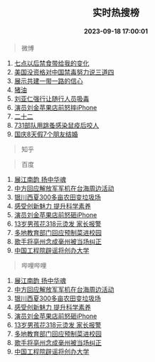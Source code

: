 <div align="center"><h2>实时热搜榜</h2><h4>2023-09-18 17:00:01</h4></div>

> 微博  

1. [七点以后禁食带给我的变化](https://s.weibo.com/weibo?q=%E4%B8%83%E7%82%B9%E4%BB%A5%E5%90%8E%E7%A6%81%E9%A3%9F%E5%B8%A6%E7%BB%99%E6%88%91%E7%9A%84%E5%8F%98%E5%8C%96&t=31&band_rank=1&Refer=top)<br />
2. [美国没资格对中国禁毒努力说三道四](https://s.weibo.com/weibo?q=%23%E7%BE%8E%E5%9B%BD%E6%B2%A1%E8%B5%84%E6%A0%BC%E5%AF%B9%E4%B8%AD%E5%9B%BD%E7%A6%81%E6%AF%92%E5%8A%AA%E5%8A%9B%E8%AF%B4%E4%B8%89%E9%81%93%E5%9B%9B%23&t=31&band_rank=2&Refer=top)<br />
3. [展示共建一带一路的信心](https://s.weibo.com/weibo?q=%23%E5%B1%95%E7%A4%BA%E5%85%B1%E5%BB%BA%E4%B8%80%E5%B8%A6%E4%B8%80%E8%B7%AF%E7%9A%84%E4%BF%A1%E5%BF%83%23&t=31&band_rank=3&Refer=top)<br />
4. [猪油](https://s.weibo.com/weibo?q=%E7%8C%AA%E6%B2%B9&t=31&band_rank=4&Refer=top)<br />
5. [刘亚仁强行让随行人员吸毒](https://s.weibo.com/weibo?q=%23%E5%88%98%E4%BA%9A%E4%BB%81%E5%BC%BA%E8%A1%8C%E8%AE%A9%E9%9A%8F%E8%A1%8C%E4%BA%BA%E5%91%98%E5%90%B8%E6%AF%92%23&t=31&band_rank=5&Refer=top)<br />
6. [演员刘金苹果店前怒摔iPhone](https://s.weibo.com/weibo?q=%23%E6%BC%94%E5%91%98%E5%88%98%E9%87%91%E8%8B%B9%E6%9E%9C%E5%BA%97%E5%89%8D%E6%80%92%E6%91%94iPhone%23&t=31&band_rank=6&Refer=top)<br />
7. [二十二](https://s.weibo.com/weibo?q=%E4%BA%8C%E5%8D%81%E4%BA%8C&t=31&band_rank=7&Refer=top)<br />
8. [731部队用跳蚤感染鼠疫后咬人](https://s.weibo.com/weibo?q=%23731%E9%83%A8%E9%98%9F%E7%94%A8%E8%B7%B3%E8%9A%A4%E6%84%9F%E6%9F%93%E9%BC%A0%E7%96%AB%E5%90%8E%E5%92%AC%E4%BA%BA%23&t=31&band_rank=8&Refer=top)<br />
9. [国庆8天假7个朋友结婚](https://s.weibo.com/weibo?q=%23%E5%9B%BD%E5%BA%868%E5%A4%A9%E5%81%877%E4%B8%AA%E6%9C%8B%E5%8F%8B%E7%BB%93%E5%A9%9A%23&t=31&band_rank=9&Refer=top)<br />

> 知乎  


> 百度  

1. [展江南韵 扬中华魂](https://www.baidu.com/s?wd=%E5%B1%95%E6%B1%9F%E5%8D%97%E9%9F%B5+%E6%89%AC%E4%B8%AD%E5%8D%8E%E9%AD%82&sa=fyb_news&rsv_dl=fyb_news)<br />
2. [中方回应解放军军机在台海周边活动](https://www.baidu.com/s?wd=%E4%B8%AD%E6%96%B9%E5%9B%9E%E5%BA%94%E8%A7%A3%E6%94%BE%E5%86%9B%E5%86%9B%E6%9C%BA%E5%9C%A8%E5%8F%B0%E6%B5%B7%E5%91%A8%E8%BE%B9%E6%B4%BB%E5%8A%A8&sa=fyb_news&rsv_dl=fyb_news)<br />
3. [银川西夏300多亩农田变垃圾场](https://www.baidu.com/s?wd=%E9%93%B6%E5%B7%9D%E8%A5%BF%E5%A4%8F300%E5%A4%9A%E4%BA%A9%E5%86%9C%E7%94%B0%E5%8F%98%E5%9E%83%E5%9C%BE%E5%9C%BA&sa=fyb_news&rsv_dl=fyb_news)<br />
4. [感受创新魅力 提升科学素养](https://www.baidu.com/s?wd=%E6%84%9F%E5%8F%97%E5%88%9B%E6%96%B0%E9%AD%85%E5%8A%9B+%E6%8F%90%E5%8D%87%E7%A7%91%E5%AD%A6%E7%B4%A0%E5%85%BB&sa=fyb_news&rsv_dl=fyb_news)<br />
5. [演员刘金苹果店前怒砸iPhone](https://www.baidu.com/s?wd=%E6%BC%94%E5%91%98%E5%88%98%E9%87%91%E8%8B%B9%E6%9E%9C%E5%BA%97%E5%89%8D%E6%80%92%E7%A0%B8iPhone&sa=fyb_news&rsv_dl=fyb_news)<br />
6. [13岁男孩花318元烫发 家长报警](https://www.baidu.com/s?wd=13%E5%B2%81%E7%94%B7%E5%AD%A9%E8%8A%B1318%E5%85%83%E7%83%AB%E5%8F%91+%E5%AE%B6%E9%95%BF%E6%8A%A5%E8%AD%A6&sa=fyb_news&rsv_dl=fyb_news)<br />
7. [多地教育部门回应预制菜进校园](https://www.baidu.com/s?wd=%E5%A4%9A%E5%9C%B0%E6%95%99%E8%82%B2%E9%83%A8%E9%97%A8%E5%9B%9E%E5%BA%94%E9%A2%84%E5%88%B6%E8%8F%9C%E8%BF%9B%E6%A0%A1%E5%9B%AD&sa=fyb_news&rsv_dl=fyb_news)<br />
8. [歌手将亳州念成毫州被当场纠正](https://www.baidu.com/s?wd=%E6%AD%8C%E6%89%8B%E5%B0%86%E4%BA%B3%E5%B7%9E%E5%BF%B5%E6%88%90%E6%AF%AB%E5%B7%9E%E8%A2%AB%E5%BD%93%E5%9C%BA%E7%BA%A0%E6%AD%A3&sa=fyb_news&rsv_dl=fyb_news)<br />
9. [中国工程院辟谣将创办大学](https://www.baidu.com/s?wd=%E4%B8%AD%E5%9B%BD%E5%B7%A5%E7%A8%8B%E9%99%A2%E8%BE%9F%E8%B0%A3%E5%B0%86%E5%88%9B%E5%8A%9E%E5%A4%A7%E5%AD%A6&sa=fyb_news&rsv_dl=fyb_news)<br />

> 哔哩哔哩  

1. [展江南韵 扬中华魂](https://www.baidu.com/s?wd=%E5%B1%95%E6%B1%9F%E5%8D%97%E9%9F%B5+%E6%89%AC%E4%B8%AD%E5%8D%8E%E9%AD%82&sa=fyb_news&rsv_dl=fyb_news)<br />
2. [中方回应解放军军机在台海周边活动](https://www.baidu.com/s?wd=%E4%B8%AD%E6%96%B9%E5%9B%9E%E5%BA%94%E8%A7%A3%E6%94%BE%E5%86%9B%E5%86%9B%E6%9C%BA%E5%9C%A8%E5%8F%B0%E6%B5%B7%E5%91%A8%E8%BE%B9%E6%B4%BB%E5%8A%A8&sa=fyb_news&rsv_dl=fyb_news)<br />
3. [银川西夏300多亩农田变垃圾场](https://www.baidu.com/s?wd=%E9%93%B6%E5%B7%9D%E8%A5%BF%E5%A4%8F300%E5%A4%9A%E4%BA%A9%E5%86%9C%E7%94%B0%E5%8F%98%E5%9E%83%E5%9C%BE%E5%9C%BA&sa=fyb_news&rsv_dl=fyb_news)<br />
4. [感受创新魅力 提升科学素养](https://www.baidu.com/s?wd=%E6%84%9F%E5%8F%97%E5%88%9B%E6%96%B0%E9%AD%85%E5%8A%9B+%E6%8F%90%E5%8D%87%E7%A7%91%E5%AD%A6%E7%B4%A0%E5%85%BB&sa=fyb_news&rsv_dl=fyb_news)<br />
5. [演员刘金苹果店前怒砸iPhone](https://www.baidu.com/s?wd=%E6%BC%94%E5%91%98%E5%88%98%E9%87%91%E8%8B%B9%E6%9E%9C%E5%BA%97%E5%89%8D%E6%80%92%E7%A0%B8iPhone&sa=fyb_news&rsv_dl=fyb_news)<br />
6. [13岁男孩花318元烫发 家长报警](https://www.baidu.com/s?wd=13%E5%B2%81%E7%94%B7%E5%AD%A9%E8%8A%B1318%E5%85%83%E7%83%AB%E5%8F%91+%E5%AE%B6%E9%95%BF%E6%8A%A5%E8%AD%A6&sa=fyb_news&rsv_dl=fyb_news)<br />
7. [多地教育部门回应预制菜进校园](https://www.baidu.com/s?wd=%E5%A4%9A%E5%9C%B0%E6%95%99%E8%82%B2%E9%83%A8%E9%97%A8%E5%9B%9E%E5%BA%94%E9%A2%84%E5%88%B6%E8%8F%9C%E8%BF%9B%E6%A0%A1%E5%9B%AD&sa=fyb_news&rsv_dl=fyb_news)<br />
8. [歌手将亳州念成毫州被当场纠正](https://www.baidu.com/s?wd=%E6%AD%8C%E6%89%8B%E5%B0%86%E4%BA%B3%E5%B7%9E%E5%BF%B5%E6%88%90%E6%AF%AB%E5%B7%9E%E8%A2%AB%E5%BD%93%E5%9C%BA%E7%BA%A0%E6%AD%A3&sa=fyb_news&rsv_dl=fyb_news)<br />
9. [中国工程院辟谣将创办大学](https://www.baidu.com/s?wd=%E4%B8%AD%E5%9B%BD%E5%B7%A5%E7%A8%8B%E9%99%A2%E8%BE%9F%E8%B0%A3%E5%B0%86%E5%88%9B%E5%8A%9E%E5%A4%A7%E5%AD%A6&sa=fyb_news&rsv_dl=fyb_news)<br />
